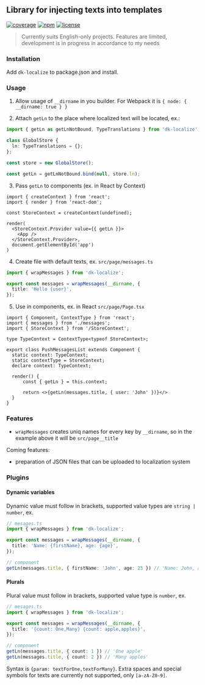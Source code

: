 ## Library for injecting texts into templates

[![coverage](https://img.shields.io/codecov/c/gh/dkazakov8/dk-localize/master)](https://codecov.io/gh/dkazakov8/dk-localize)
[![npm](https://img.shields.io/npm/v/dk-localize)](https://www.npmjs.com/package/dk-localize)
[![license](https://img.shields.io/npm/l/dk-localize)](https://github.com/dkazakov8/dk-localize/blob/master/LICENSE)

> Currently suits English-only projects. Features are limited, development is in progress in accordance to my needs

### Installation

Add `dk-localize` to package.json and install.

### Usage

1. Allow usage of `__dirname` in you builder. For Webpack it is `{ node: { __dirname: true } }`

2. Attach `getLn` to the place where localized text will be located, ex.:

```typescript
import { getLn as getLnNotBound, TypeTranslations } from 'dk-localize';

class GlobalStore {
  ln: TypeTranslations = {};
};

const store = new GlobalStore();

const getLn = getLnNotBound.bind(null, store.ln);
```

3. Pass `getLn` to components (ex. in React by Context)

```tsx
import { createContext } from 'react';
import { render } from 'react-dom';

const StoreContext = createContext(undefined);

render(
  <StoreContext.Provider value={{ getLn }}>
    <App />
  </StoreContext.Provider>,
  document.getElementById('app')
)
```

4. Create file with default texts, ex. `src/page/messages.ts`

```typescript
import { wrapMessages } from 'dk-localize';

export const messages = wrapMessages(__dirname, {
  title: 'Hello {user}',
});
```

5. Use in components, ex. in React `src/page/Page.tsx`

```tsx
import { Component, ContextType } from 'react';
import { messages } from './messages';
import { StoreContext } from '/StoreContext';

type TypeContext = ContextType<typeof StoreContext>;

export class PushMessagesList extends Component {
  static context: TypeContext;
  static contextType = StoreContext;
  declare context: TypeContext;
  
  render() {
      const { getLn } = this.context;
      
      return <>{getLn(messages.title, { user: 'John' })}</>
  }
}
```

### Features

- `wrapMessages` creates uniq names for every key by `__dirname`, so in the example above
it will be `src/page__title`

Coming features:
- preparation of JSON files that can be uploaded to localization system

### Plugins

#### Dynamic variables

Dynamic value must follow in brackets, supported value types are `string | number`, ex. 
```typescript
// mesages.ts
import { wrapMessages } from 'dk-localize';

export const messages = wrapMessages(__dirname, {
  title: 'Name: {firstName}, age: {age}',
});

// component
getLn(messages.title, { firstName: 'John', age: 25 }) // 'Name: John, age: 25'
```

#### Plurals

Plural value must follow in brackets, supported value type is `number`, ex. 
```typescript
// mesages.ts
import { wrapMessages } from 'dk-localize';

export const messages = wrapMessages(__dirname, {
  title: '{count: One,Many} {count: apple,apples}',
});

// component
getLn(messages.title, { count: 1 }) // 'One apple'
getLn(messages.title, { count: 2 }) // 'Many apples'
```

Syntax is `{param: textForOne,textForMany}`. Extra spaces and special symbols for texts are
currently not supported, only `[a-zA-Z0-9]`.
